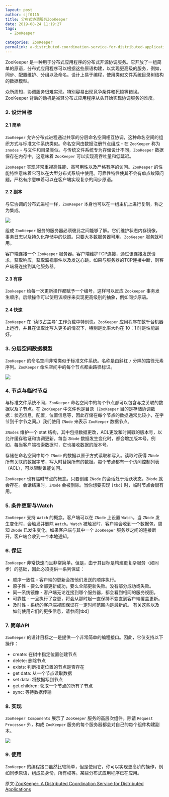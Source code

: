 ```yaml
---
layout: post
author: sjf0115
title: 分布式协调服务ZooKeeper
date: 2019-08-24 11:19:27
tags:
  - ZooKeeper

categories: ZooKeeper
permalink: a-distributed-coordination-service-for-distributed-applications-of-zookeeper
---
```


ZooKeeper 是一种用于分布式应用程序的分布式开源协调服务。它开放了一组简单的原语，分布式应用程序可以根据这些原语构建，以实现更高级的服务，例如，同步、配置维护、分组以及命名。设计上易于编程，使用类似文件系统目录树结构的数据模型。

众所周知，协调服务很难实现。特别容易出现竞争条件和死锁等错误。ZooKeeper 背后的动机是减轻分布式应用程序从头开始实现协调服务的难度。

### 2. 设计目标

#### 2.1 简单

`ZooKeeper` 允许分布式进程通过共享的分层命名空间相互协调，这种命名空间的组织方式与标准文件系统类似。命名空间由数据注册节点组成 - 在 `ZooKeeper` 称为 `znodes`  - 与文件和目录类似。与传统文件系统专为存储设计不同，`ZooKeeper` 数据保存在内存中，这意味着 `ZooKeeper` 可以实现高吞吐量和低延迟。

`ZooKeeper` 实现非常重视高性能、高可用性以及严格有序的访问。`ZooKeeper` 的性能特性意味着它可以在大型分布式系统中使用。可靠性特性使其不会有单点故障问题。严格有序意味着可以在客户端实现复杂的同步原语。

#### 2.2 副本

与它协调的分布式进程一样，`ZooKeeper` 本身也可以在一组主机上进行复制，称之为集成。

![](https://github.com/sjf0115/PubLearnNotes/blob/master/image/ZooKeeper/a-distributed-coordination-service-for-distributed-applications-of-zookeeper-1.jpg?raw=true)

组成 `ZooKeeper` 服务的服务器必须彼此之间能够了解。它们维护状态内存镜像，事务日志以及持久化存储中的快照。只要大多数服务器可用，`ZooKeeper` 服务就可用。

客户端连接一个 `ZooKeeper` 服务器。客户端维护TCP连接，通过该连接发送请求，获取响应，获取监视事件以及发送心跳。如果与服务器的TCP连接中断，则客户端将连接到其他服务器。

#### 2.3 有序

`Zookeeper` 给每一次更新操作都赋予一个编号，这样可以反应 `Zookeeper` 事务发生顺序。后续操作可以使用该顺序来实现更高级别的抽象，例如同步原语。

#### 2.4 快速

`ZooKeeper` 在 '读取占主导' 工作负载中特别快。`ZooKeeper` 应用程序在数千台机器上运行，并且在读取比写入更多的情况下，特别是比率大约在 10：1 时是性能最好。

### 3. 分层空间数据模型

`ZooKeeper` 的命名空间非常类似于标准文件系统。名称是由斜杠 `/` 分隔的路径元素序列。`ZooKeeper` 命名空间中的每个节点都由路径标识。

![](https://github.com/sjf0115/PubLearnNotes/blob/master/image/ZooKeeper/a-distributed-coordination-service-for-distributed-applications-of-zookeeper-2.jpg?raw=true)

### 4. 节点与临时节点

与标准文件系统不同，`ZooKeeper` 命名空间中的每个节点都可以包含与之关联的数据以及子节点。在 `ZooKeeper` 中文件也是目录（`ZooKeeper` 目的是存储协调数据：状态信息，配置，位置信息等，因此存储在每个节点的数据通常比较小，在字节到千字节之间。）我们使用 `ZNode` 来表示 `ZooKeeper` 数据节点。

`ZNodes` 维护一个 stat 结构，其中包括数据更改，ACL更改和时间戳的版本号，以允许缓存验证和协调更新。每当 `ZNode` 数据发生变化时，都会增加版本号。例如，每当客户端检索数据时，它也接收数据的版本号。

存储在命名空间中每个 `ZNode` 的数据以原子方式读取和写入。读取时获得 `ZNode` 所有关联的数据字节，写入时替换所有的数据。每个节点都有一个访问控制列表（ACL），可以限制谁能访问。

`ZooKeeper` 也有临时节点的概念。只要创建 `ZNode` 的会话处于活跃状态，`ZNode` 就会存在。会话结束时，`ZNode` 会被删除。当你想要实现 `[tbd]` 时，临时节点会很有用。

### 5. 条件更新与Watch

`ZooKeeper` 支持 `Watch` 的概念。客户端可以在 `ZNode` 上设置 `Watch`。当 `ZNode` 发生变化时，会触发并删除 `Watch`。`Watch` 被触发时，客户端会收到一个数据包，周知 `ZNode` 已发生变化。如果客户端与其中一个 `ZooKeeper` 服务器之间的连接断开，客户端会收到一个本地通知。

### 6. 保证

`ZooKeeper` 非常快速而且非常简单。但是，由于其目标是构建更复杂服务（如同步）的基础，因此必须提供一系列保证：
- 顺序一致性 - 客户端的更新会按他们发送的顺序执行。
- 原子性 - 要么全部更新成功，要么全部更新失败。没有部分成功或失败。
- 同一系统镜像 - 客户端无论连接到哪个服务器，都会看到相同的服务视图。
- 可靠性 - 一旦执行了变更，将会从那时起一直保持不变直到客户端覆盖更新。
- 及时性 - 系统的客户端视图保证在一定时间范围内是最新的。
有关这些以及如何使用它们的更多信息，请参阅[tbd]

### 7. 简单API

`ZooKeeper` 的设计目标之一是提供一个非常简单的编程接口。因此，它仅支持以下操作：
- create: 在树中指定位置创建节点
- delete: 删除节点
- exists: 判断指定位置的节点是否存在
- get data: 从一个节点读取数据
- set data: 将数据写到节点
- get children: 获取一个节点的所有子节点
- sync: 等待数据传输

### 8. 实现

`ZooKeeper Components` 展示了 `ZooKeeper` 服务的高层次组件。除请 `Request Processor` 外，构成 `ZooKeeper` 服务的每个服务器都会对自己的每个组件构建副本。

![](https://github.com/sjf0115/PubLearnNotes/blob/master/image/ZooKeeper/a-distributed-coordination-service-for-distributed-applications-of-zookeeper-3.jpg?raw=true)

### 9. 使用

`ZooKeeper` 的编程接口虽然比较简单，但是使用它，你可以实现更高阶的操作，例如同步原语，组成员身份，所有权等。某些分布式应用程序已在应用。


原文:[ZooKeeper: A Distributed Coordination Service for Distributed Applications](http://zookeeper.apache.org/doc/current/zookeeperOver.html)
